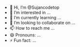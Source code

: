 - 👋 Hi, I’m @Sujancodetop
- 👀 I’m interested in ...
- 🌱 I’m currently learning ...
- 💞️ I’m looking to collaborate on ...
- 📫 How to reach me ...
- 😄 Pronouns: ...
- ⚡ Fun fact: ...

<!---
Sujancodetop/Sujancodetop is a ✨ special ✨ repository because its `README.md` (this file) appears on your GitHub profile.
You can click the Preview link to take a look at your changes.
--->
